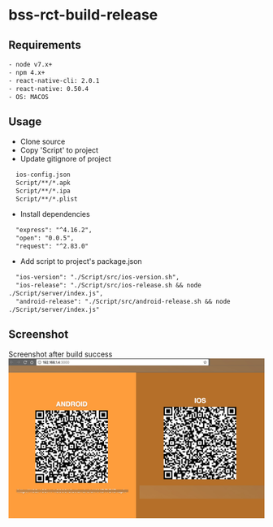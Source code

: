 #  bss-rct-build-release

## Requirements
```
- node v7.x+
- npm 4.x+
- react-native-cli: 2.0.1
- react-native: 0.50.4
- OS: MACOS
```

## Usage

- Clone source
- Copy 'Script' to project
- Update gitignore of project
```
  ios-config.json
  Script/**/*.apk
  Script/**/*.ipa
  Script/**/*.plist
```
- Install dependencies
```
  "express": "^4.16.2",
  "open": "0.0.5",
  "request": "^2.83.0"
```
- Add script to project's package.json
```
  "ios-version": "./Script/src/ios-version.sh",
  "ios-release": "./Script/src/ios-release.sh && node ./Script/server/index.js",
  "android-release": "./Script/src/android-release.sh && node ./Script/server/index.js"
```

## Screenshot
Screenshot after build success
![Preview](screenshot.jpg)